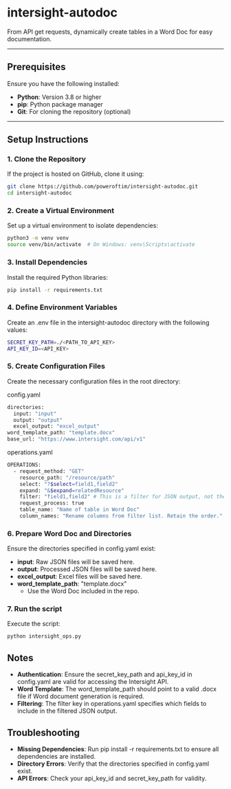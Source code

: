 # intersight-autodoc
From API get requests, dynamically create tables in a Word Doc for easy documentation.

---
## Prerequisites

Ensure you have the following installed:
- **Python**: Version 3.8 or higher
- **pip**: Python package manager
- **Git**: For cloning the repository (optional)

---

## Setup Instructions

### 1. Clone the Repository
If the project is hosted on GitHub, clone it using:
```bash
git clone https://github.com/poweroftim/intersight-autodoc.git
cd intersight-autodoc
```
### 2. Create a Virtual Environment

Set up a virtual environment to isolate dependencies:
```bash
python3 -m venv venv
source venv/bin/activate  # On Windows: venv\Scripts\activate
```

### 3. Install Dependencies

Install the required Python libraries:
```bash
pip install -r requirements.txt
```

### 4. Define Environment Variables

Create an .env file in the intersight-autodoc directory with the following values:
```bash
SECRET_KEY_PATH=./<PATH_TO_API_KEY>
API_KEY_ID=<API_KEY>
```


### 5. Create Configuration Files

Create the necessary configuration files in the root directory:

config.yaml
```bash
directories:
  input: "input"
  output: "output"
  excel_output: "excel_output"
word_template_path: "template.docx"
base_url: "https://www.intersight.com/api/v1"
```

operations.yaml
```bash
OPERATIONS:
  - request_method: "GET"
    resource_path: "/resource/path"
    select: "?$select=field1,field2"
    expand: "&$expand=relatedResource" 
    filter: "field1,field2" # This is a filter for JSON output, not the same filter for the Intersight API. 
    request_process: true
    table_name: "Name of table in Word Doc"
    column_names: "Rename columns from filter list. Retain the order."
```

### 6. Prepare Word Doc and Directories

Ensure the directories specified in config.yaml exist:

- **input**: Raw JSON files will be saved here.
- **output**: Processed JSON files will be saved here.
- **excel_output**: Excel files will be saved here.
- **word_template_path**: "template.docx"
    - Use the Word Doc included in the repo.

### 7. Run the script

Execute the script:

```bash
python intersight_ops.py
```


## Notes

- **Authentication**: Ensure the secret_key_path and api_key_id in config.yaml are valid for accessing the Intersight API.
- **Word Template**: The word_template_path should point to a valid .docx file if Word document generation is required.
- **Filtering**: The filter key in operations.yaml specifies which fields to include in the filtered JSON output.


## Troubleshooting
- **Missing Dependencies**: Run pip install -r requirements.txt to ensure all dependencies are installed.
- **Directory Errors**: Verify that the directories specified in config.yaml exist.
- **API Errors**: Check your api_key_id and secret_key_path for validity.
